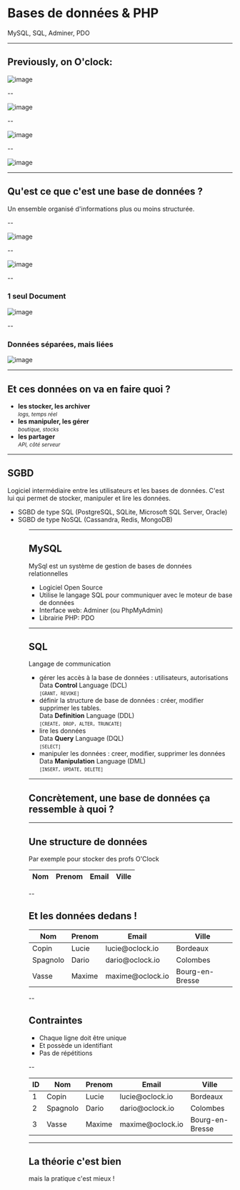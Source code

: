 # Bases de données & PHP

MySQL, SQL, Adminer, PDO


---

## Previously, on O'clock:

![image](/slides/S04E05-slides-db/img/saison1.png)

--

![image](/slides/S04E05-slides-db/img/saison2.png)

--

![image](/slides/S04E05-slides-db/img/saison3.png)

--

![image](/slides/S04E05-slides-db/img/saison4.png)


---


## Qu'est ce que c'est une base de données ?


<p class="fragment">Un ensemble organisé d'informations plus ou moins structurée.</p>

--

![image](/slides/S04E05-slides-db/img/sql-vs-nosql.png)

--

![image](/slides/S04E05-slides-db/img/graph.png)

--

### 1 seul Document

![image](/slides/S04E05-slides-db/img/keyvalue.png)

--

### Données séparées, mais liées

![image](/slides/S04E05-slides-db/img/tables.png)


---

## Et ces données on va en faire quoi ?


<ul>
    <li class="fragment">
        <strong>les stocker, les archiver</strong><br>
        <small><em class="fragment">logs, temps réel</em></small>
    </li>
    <li class="fragment">
        <strong>les manipuler, les gérer</strong><br>
        <small><em class="fragment">boutique, stocks</em></small>
    </li>
    <li class="fragment">
        <strong>les partager</strong><br>
        <small><em class="fragment">API, côté serveur</em></small>
    </li>
</ul>


---


## SGBD


<p>Logiciel intermédiaire entre les utilisateurs et les bases de données. C'est lui qui permet de stocker, manipuler et lire les données.</p>

<ul>
<li>SGBD de type SQL (PostgreSQL, SQLite, Microsoft SQL Server, Oracle)</li>
<li>SGBD de type NoSQL (Cassandra, Redis, MongoDB)</li>
<ul>


---


## MySQL

<p>MySql est un système de gestion de bases de données relationnelles</p>

<ul class="fragment">
	<li>Logiciel Open Source</li>
	<li>Utilise le langage SQL pour communiquer avec le moteur de base de données</li>
	<li>Interface web: Adminer (ou PhpMyAdmin)</li>
	<li>Librairie PHP: PDO</li>
</ul>


---

## SQL

<p>Langage de communication</p>

<ul>
<li class="fragment left">
	gérer les accès à la base de données : utilisateurs, autorisations<br>
	Data <strong>Control</strong> Language (DCL)<br>
	<small><code>[GRANT, REVOKE]</code></small>
</li>
<li class="fragment left">
	définir la structure de base de données : créer, modifier supprimer les tables.<br>
	Data <strong>Definition</strong> Language (DDL)<br>
	<small><code>[CREATE, DROP, ALTER, TRUNCATE]</code></small>
</li>
<li class="fragment left">
	lire les données<br>
	Data <strong>Query</strong> Language (DQL)<br>
	<small><code>[SELECT]</code></small>
</li>
<li class="fragment left">
	manipuler les données : creer, modifier, supprimer les données<br>
	Data <strong>Manipulation</strong> Language (DML)<br>
	<small><code>[INSERT, UPDATE, DELETE]</code></small>
</li>
</ul>

---

## Concrètement, une base de données ça ressemble à quoi ?

---

## Une structure de données

<p>Par exemple pour stocker des profs O'Clock </p>
<table class="small">
    <thead class="fragment">
        <th>Nom</th>
        <th>Prenom</th>
        <th>Email</th>
        <th>Ville</th>
    </thead>
</table>

--

## Et les données dedans !

<table class="small">
    <thead>
        <th>Nom</th>
        <th>Prenom</th>
        <th>Email</th>
        <th>Ville</th>
    </thead>
    <tbody>
        <tr>
            <td>Copin</td>
            <td>Lucie</td>
            <td>lucie@oclock.io</td>
            <td>Bordeaux</td>
        </tr>
        <tr>
            <td>Spagnolo</td>
            <td>Dario</td>
            <td>dario@oclock.io</td>
            <td>Colombes</td>
        </tr>
        <tr>
            <td>Vasse</td>
            <td>Maxime</td>
            <td>maxime@oclock.io</td>
            <td>Bourg-en-Bresse</td>
        </tr>
    </tbody>
</table>

--

## Contraintes

<ul class="fragment">
    <li>Chaque ligne doit être unique</li>
    <li>Et possède un identifiant</li>
    <li>Pas de répétitions</li>
</ul>

--

<table class="small">
    <thead>
        <th>ID</th>
        <th>Nom</th>
        <th>Prenom</th>
        <th>Email</th>
        <th>Ville</th>
    </thead>
    <tbody>
        <tr>
            <td>1</td>
            <td>Copin</td>
            <td>Lucie</td>
            <td>lucie@oclock.io</td>
            <td>Bordeaux</td>
        </tr>
        <tr>
            <td>2</td>
            <td>Spagnolo</td>
            <td>Dario</td>
            <td>dario@oclock.io</td>
            <td>Colombes</td>
        </tr>
        <tr>
            <td>3</td>
            <td>Vasse</td>
            <td>Maxime</td>
            <td>maxime@oclock.io</td>
            <td>Bourg-en-Bresse</td>
        </tr>
    </tbody>
</table>

---

## La théorie c'est bien

<p class="fragment">mais la pratique c'est mieux !</p>
